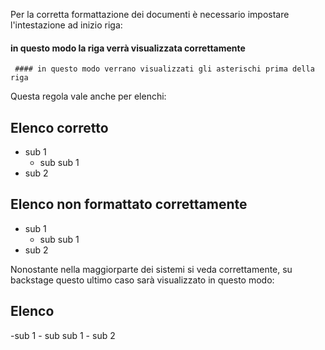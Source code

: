 Per la corretta formattazione dei documenti è necessario impostare l'intestazione ad inizio riga:
#### in questo modo la riga verrà visualizzata correttamente
     #### in questo modo verrano visualizzati gli asterischi prima della riga
Questa regola vale anche per elenchi:
## Elenco corretto
- sub 1
  - sub sub 1   
- sub 2

## Elenco non formattato correttamente
  - sub 1
    - sub sub 1
  - sub 2

Nonostante nella maggiorparte dei sistemi si veda correttamente, su backstage questo ultimo caso sarà visualizzato in questo modo:
## Elenco
-sub 1 - sub sub 1 -  sub 2
